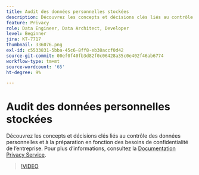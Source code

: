 ```yaml
---
title: Audit des données personnelles stockées
description: Découvrez les concepts et décisions clés liés au contrôle des données personnelles et à la préparation en fonction des besoins de confidentialité de l’entreprise.
feature: Privacy
role: Data Engineer, Data Architect, Developer
level: Beginner
jira: KT-7717
thumbnail: 336076.png
exl-id: c5533831-5bba-45c6-8ff8-eb38accf0d42
source-git-commit: 00ef0f40fb3d82f0c06428a35c0e402f46ab6774
workflow-type: tm+mt
source-wordcount: '65'
ht-degree: 9%

---
```


# Audit des données personnelles stockées

Découvrez les concepts et décisions clés liés au contrôle des données personnelles et à la préparation en fonction des besoins de confidentialité de l’entreprise. Pour plus d’informations, consultez la [Documentation Privacy Service](https://experienceleague.adobe.com/docs/experience-platform/privacy/home.html?lang=fr).

>[!VIDEO](https://video.tv.adobe.com/v/336076?learn=on)
